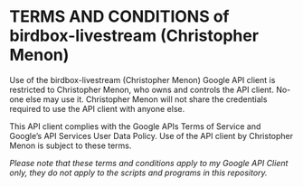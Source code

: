 # TERMS AND CONDITIONS of birdbox-livestream (Christopher Menon)

Use of the birdbox-livestream (Christopher Menon) Google API client is restricted to Christopher Menon, who owns and controls the API client. No-one else may use it. Christopher Menon will not share the credentials required to use the API client with anyone else.

This API client complies with the Google APIs Terms of Service and Google’s API Services User Data Policy. Use of the API client by Christopher Menon is subject to these terms.

_Please note that these terms and conditions apply to my Google API Client only, they do not apply to the scripts and programs in this repository._
